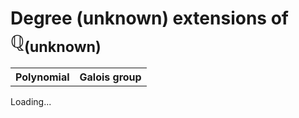 ---
---
<script src="https://code.jquery.com/jquery-3.3.1.min.js"></script>
<h1>Degree <span id="degree">(unknown)</span> extensions of &#8474;<sub id="prime">(unknown)</sub></h1>
<div id="info"></div>
<table id="table">
  <tr>
    <th>Polynomial</th>
    <th>Galois group</th>
  </tr>
</table>
<p id="loading">Loading...</p>
<script type="text/javascript">
  $('document').ready(function (){
    // Read a page's GET URL variables and return them as an associative array.
    function getUrlVars()
    {
        var vars = [], hash;
        var hashes = window.location.href.slice(window.location.href.indexOf('?') + 1).split('&');
        for(var i = 0; i < hashes.length; i++)
        {
            hash = hashes[i].split('=');
            vars.push(hash[0]);
            vars[hash[0]] = hash[1];
        }
        return vars;
    }

    // given coefficients, makes a polynomial in HTML
    function polynomialToHTML(coeffs) {
      let html = '';
      for (var i=coeffs.length-1; i>=0; i--) {
        let c = coeffs[i];
        if (c === 0) { 
          continue;
        }
        let xi = (i===0) ? '' : (i===1) ? 'x' : ('x<sup>'+i+'</sup>');
        if (html.length === 0) {
          html += '' + (c===1?'':c===-1?'-':c) + xi;
        } else {
          if (c > 0) {
            html += ' + ' + (c===1?xi?'':c:c) + xi;
          } else {
            html += ' - ' + (c===-1?xi?'':-c:-c) + xi;
          }
        }
      }
      if (html.length === 0) {
        html = '0';
      }
      return html;
    }

    // given the string contents of a CSV file, populates the table
    function CSVtoTable($table, data, deg) {
      // get the rows of the table
      let allLines = data.split(/\r\n|\n/);
      let headers = allLines[0].split(',');
      let rows = [];
      for (var i = 1; i < allLines.length; i++) {
        if (allLines[i].length === 0) { continue; }
        let x = allLines[i].split(',')
        let coeffs = [];
        for (var j = 0; j <= deg; j++) {
          coeffs.push(parseInt(x[j], 10));
        }
        let tnum = parseInt(x[deg+1], 10);
        rows.push([coeffs, tnum]);
      }
      rows.sort(function (a,b) { return a[1] - b[1]; });
      // make the table
      let numunknown = 0;
      for (var i = 0; i<rows.length; i++) {
        let row = rows[i];
        let coeffs = row[0];
        let tnum = row[1];
        if (tnum === 0) {
          $table.append($('<tr></tr>').append($('<td>'+polynomialToHTML(coeffs)+'</td>')).append($('<td>unknown</td>')));
          numunknown += 1;
        } else {
          $table.append($('<tr></tr>').append($('<td>'+polynomialToHTML(coeffs)+'</td>')).append($('<td style="white-space: nowrap;">'+deg+'T'+tnum+' (<a href="https://hobbes.la.asu.edu/Groups/group-data/d'+deg+'t'+tnum+'.html" target="_blank">JJ</a>, <a href="http://groupnames.org/#?'+deg+'T'+tnum+'" target="_blank">GN</a>)</td>')));
        }
      }
      if (numunknown > 0) {
        $('#info').append($('<p>Note: '+numunknown+' unknown Galois groups</p>'));
      }
    }

    function suffixToText(x) {
      if (x==='e2') {
        return 'All fields with ramification degree 2';
      } else if (x==='e14') {
        return 'All fields with ramification degree 14';
      } else if (x==='tr') {
        return 'All totally ramified fields';
      } else if (x==='e4a') {
        return 'All fields with ramification degree 4, singly ramified and elementary abelian over its maximal unramified subfield';
      } else if (x==='e8a') {
        return 'All fields with ramification degree 8, singly ramified and elementary abelian over its maximal unramified subfield';
      } else {
        return 'Some unknown restriction'
      }
    }

    let getvars = getUrlVars();
    let prime = parseInt(getvars.prime, 10);
    let degree = parseInt(getvars.degree, 10);
    let suffix = getvars.suffix;
    let csvfile = 'p'+prime+'_d'+degree+(suffix?'_'+suffix:'')+'.csv';
    let csvurl = 'https://raw.githubusercontent.com/cjdoris/pAdicGaloisGroupTables/master/' + csvfile;
    $('#prime').text(prime);
    $('#degree').text(degree);
    if (suffix) {
      $('#info').append('<p>Note: ' + suffixToText(suffix) + '</p>')
    }
    if (getvars.dupes) {
      $('#info').append($('<p>Note: Possibly several polynomials per field</p>'))
    }
    $('#info').append($('<p>File: <a href="'+csvurl+'">'+csvfile+'</a></p>'))
    if (degree <= 12) {
      $('#info').append($('<p>Also in: <a href="https://hobbes.la.asu.edu/LocalFields/basic-table.cgi?prime='+prime+'&degree='+degree+'" target="_blank">LFDB</a>, <a href="http://www.lmfdb.org/LocalNumberField/?p='+prime+'&n='+degree+'" target="_blank">LMFDB</a></p>'))
    }
    else if (degree <= 14) {
      $('#info').append($('<p>Also in: <a href="http://www.lmfdb.org/LocalNumberField/?p='+prime+'&n='+degree+'" target="_blank">LMFDB</a></p>'))
    }
    $.ajax({
      type: 'GET',
      url: csvurl,
      dataType: 'text',
      success: function (data) { $('#loading').remove(); CSVtoTable($('table'), data, degree); },
      error: function (xhr,st,err) { $('#loading').empty().text('Error loading CSV file! (check URL parameters)').css('color','red'); },
    });
  })
</script>

